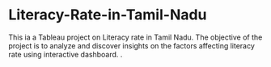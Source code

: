 # Literacy-Rate-in-Tamil-Nadu
This ia a Tableau project on Literacy rate in Tamil Nadu. The objective of the project is to analyze and discover insights on the factors affecting literacy rate using interactive dashboard. .

